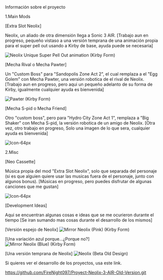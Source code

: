 Información sobre el proyecto

1.Main Mods

[Extra Slot Neolix]

Neolix, un aliado de otra dimensión llega a Sonic 3 AIR.
[Trabajo aun en progreso, pequeño vistaso a una versión temprana de una animación propia para el super pell out usando a Kirby de base, ayuda puede se necesaria]

![Neolix Unique Super Pell Out animation (Kirby Form) ](https://github.com/FireNight097/Proyect-Neolix-3-AIR/assets/146289185/acd4edc7-c1ef-4cb7-a2a9-51b6e0bceb1b)

[Mecha Rival o Mecha Pawter]

Un "Custom Boss" para "Sandopolis Zone Act 2", el cual remplaza a el "Egg Golem" con Mecha Pawter, una versión robotica de el rival de Neolix.
[Trabajo aun en progreso, pero aqui un pequeño adelanto de su forma de Kirby, igualmente cualquier ayuda es bienvenida]

![Pawter (Kirby Form) ](https://github.com/FireNight097/Proyect-Neolix-3-AIR/assets/146289185/1b89fd23-2993-45df-8cf2-6a409f45290f)

[Mecha S-pid o Mecha Friend]

Otro "custom boss", pero para "Hydro City Zone Act 1", remplaza a "Big Shaker" con Mecha S-pid, la versión robotica de un amigo de Neolix.
[Otra vez, otro trabajo en progreso, Solo una imagen de lo que sera, cualquier ayuda es bienvenida]

![Icon-64px](https://github.com/FireNight097/Proyect-Neolix-3-AIR/assets/146289185/13838b6b-113a-4a31-8476-cdf3c4a479cf)

2.Misc

[Neo Cassette]

Música propia del mod "Extra Slot Neolix", solo que separada del personaje (si es que alguien quiere usar las musicas fuera de el personaje, junto con algunos bonus).
[Músicas en progreso, pero puedes disfrutar de algunas canciones que me gustan]

![Icon-64px](https://github.com/FireNight097/Proyect-Neolix-3-AIR/assets/146289185/4a7a930e-1b17-4c92-810a-2703d5f12ae8)

[Development Ideas]

Aqui se encuentran algunas cosas e ideas que se me ocurieron durante el tiempo
[Se iran sumando mas cosas durante el desarrollo de los mismos]

[Versión espejo de Neolix]
![Mirror Neolix (Pink) (Kirby Form)](https://github.com/FireNight097/Proyect-Neolix-3-AIR/assets/146289185/a408fb55-90c9-4d47-b8f6-0daab9b385b2)

[Una variación azul porque...¿Porque no?]
![Mirror Neolix (Blue) (Kirby Form) ](https://github.com/FireNight097/Proyect-Neolix-3-AIR/assets/146289185/f80ac0ad-d293-4679-b27e-eb32db8df104)

[Una versión temprana de Neolix]
![Neolix (Beta Old Design) ](https://github.com/FireNight097/Proyect-Neolix-3-AIR/assets/146289185/e9b97d71-80b0-4303-bdec-fd517fc9c840)

Si quieres ver el desarrollo de los proyectos, usa este link.

https://github.com/FireNight097/Proyect-Neolix-3-AIR-Old-Version.git
